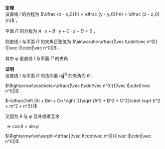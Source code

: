 **定理**  
设直线 $l$ 的方程为 $\dfrac {x - x_0}{l} =  \dfrac {y - y_0}{m} =  \dfrac {z - z_0}{n}$ ，  
  
平面 $\Pi$ 的方程为 $A\cdot x+B\cdot y+C\cdot z+D=0$ ，  
  
则直线 $l$ 与平面 $\Pi$ 的夹角正弦值为 $\sin\varphi=\dfrac{|\vec l\cdot\vec n^0|}{|\vec l|\cdot|\vec n^0|}$ ，  
  
其中 $\varphi$ 是直线 $l$ 与平面 $\Pi$ 的夹角  
  
**证明**  
设直线 $l$ 与平面 $\Pi$ 的法向量 $\vec n^0$ 的夹角为 $\theta$ ，  
  
$\Rightarrow\cos\theta=\dfrac{|\vec l\cdot\vec n^0|}{|\vec l|\cdot|\vec n^0|}$  
  
$=\dfrac{\left |Al + Bm + Cn \right |}{\sqrt {A^2 + B^2 + C^2}\cdot \sqrt {l^2 + m^2 + n^2}}$  
  
又因为 $\theta$ 与 $\varphi$ 互补或者互余  
  
$\Rightarrow\cos\theta=\sin\varphi$  
  
$\Rightarrow\sin\varphi=\dfrac{|\vec l\cdot\vec n^0|}{|\vec l|\cdot|\vec n^0|}$  
